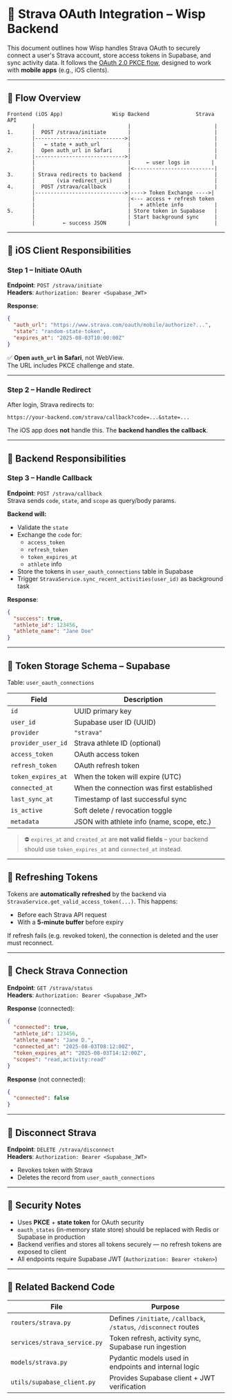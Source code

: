# 🛂 Strava OAuth Integration – Wisp Backend

This document outlines how Wisp handles Strava OAuth to securely connect a user's Strava account, store access tokens in Supabase, and sync activity data. It follows the [OAuth 2.0 PKCE flow](https://datatracker.ietf.org/doc/html/rfc7636), designed to work with **mobile apps** (e.g., iOS clients).

---

## 🔄 Flow Overview

```text
Frontend (iOS App)                Wisp Backend               Strava API
        |                              |                           |
1.      |  POST /strava/initiate       |                           |
        |----------------------------->|                           |
        |   ← state + auth_url         |                           |
2.      |  Open auth_url in Safari     |                           |
        |----------------------------->|                           |
        |                              |     ← user logs in       |
        |                              |<--------------------------|
3.      | Strava redirects to backend  |                           |
        |       (via redirect_uri)     |                           |
4.      |  POST /strava/callback       |                           |
        |----------------------------->|----> Token Exchange ---->|
        |                              |<--- access + refresh token
        |                              |   + athlete info          |
5.      |                              | Store token in Supabase   |
        |                              | Start background sync     |
        |         ← success JSON       |                           |
```

---

## 📲 iOS Client Responsibilities

### Step 1 – Initiate OAuth
**Endpoint**: `POST /strava/initiate`  
**Headers**: `Authorization: Bearer <Supabase_JWT>`

**Response**:
```json
{
  "auth_url": "https://www.strava.com/oauth/mobile/authorize?...",
  "state": "random-state-token",
  "expires_at": "2025-08-03T10:00:00Z"
}
```

✅ **Open `auth_url` in Safari**, not WebView.  
The URL includes PKCE challenge and state.

---

### Step 2 – Handle Redirect

After login, Strava redirects to:
```
https://your-backend.com/strava/callback?code=...&state=...
```

The iOS app does **not** handle this. The **backend handles the callback**.

---

## 🔧 Backend Responsibilities

### Step 3 – Handle Callback

**Endpoint**: `POST /strava/callback`  
Strava sends `code`, `state`, and `scope` as query/body params.

**Backend will:**
- Validate the `state`
- Exchange the `code` for:
  - `access_token`
  - `refresh_token`
  - `token_expires_at`
  - `athlete` info
- Store the tokens in `user_oauth_connections` table in Supabase
- Trigger `StravaService.sync_recent_activities(user_id)` as background task

**Response**:
```json
{
  "success": true,
  "athlete_id": 123456,
  "athlete_name": "Jane Doe"
}
```

---

## 🧾 Token Storage Schema – Supabase

Table: `user_oauth_connections`

| Field             | Description                                |
|-------------------|--------------------------------------------|
| `id`              | UUID primary key                           |
| `user_id`         | Supabase user ID (UUID)                    |
| `provider`        | `"strava"`                                 |
| `provider_user_id`| Strava athlete ID (optional)               |
| `access_token`    | OAuth access token                         |
| `refresh_token`   | OAuth refresh token                        |
| `token_expires_at`| When the token will expire (UTC)           |
| `connected_at`    | When the connection was first established  |
| `last_sync_at`    | Timestamp of last successful sync          |
| `is_active`       | Soft delete / revocation toggle            |
| `metadata`        | JSON with athlete info (name, scope, etc.) |

> ⛔ `expires_at` and `created_at` are **not valid fields** – your backend should use `token_expires_at` and `connected_at` instead.

---

## 🔁 Refreshing Tokens

Tokens are **automatically refreshed** by the backend via `StravaService.get_valid_access_token(...)`. This happens:

- Before each Strava API request
- With a **5-minute buffer** before expiry

If refresh fails (e.g. revoked token), the connection is deleted and the user must reconnect.

---

## 🔎 Check Strava Connection

**Endpoint**: `GET /strava/status`  
**Headers**: `Authorization: Bearer <Supabase_JWT>`

**Response** (connected):
```json
{
  "connected": true,
  "athlete_id": 123456,
  "athlete_name": "Jane D.",
  "connected_at": "2025-08-03T08:12:00Z",
  "token_expires_at": "2025-08-03T14:12:00Z",
  "scopes": "read,activity:read"
}
```

**Response** (not connected):
```json
{
  "connected": false
}
```

---

## 🧨 Disconnect Strava

**Endpoint**: `DELETE /strava/disconnect`  
**Headers**: `Authorization: Bearer <Supabase_JWT>`

- Revokes token with Strava
- Deletes the record from `user_oauth_connections`

---

## 🧼 Security Notes

- Uses **PKCE** + **state token** for OAuth security
- `oauth_states` (in-memory state store) should be replaced with Redis or Supabase in production
- Backend verifies and stores all tokens securely — no refresh tokens are exposed to client
- All endpoints require Supabase JWT (`Authorization: Bearer <token>`)

---

## 📂 Related Backend Code

| File | Purpose |
|------|---------|
| `routers/strava.py` | Defines `/initiate`, `/callback`, `/status`, `/disconnect` routes |
| `services/strava_service.py` | Token refresh, activity sync, Supabase run ingestion |
| `models/strava.py` | Pydantic models used in endpoints and internal logic |
| `utils/supabase_client.py` | Provides Supabase client + JWT verification |
